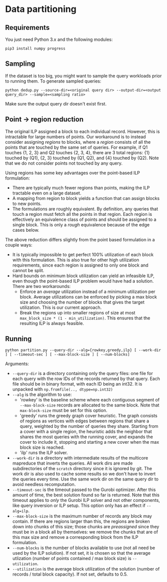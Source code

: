 # Data partitioning

## Requirements
You just need Python 3.x and the following modules:
```
pip3 install numpy progress
```

## Sampling

If the dataset is too big, you might want to sample the query workloads prior to
running them. To generate sampled queries:
```
python dedup.py --source-dir=<original query dir> --output-dir=<output query_dir> --sample=<sampling ratio>
```
Make sure the output query dir doesn't exist first.

## Point -> region reduction

The original ILP assigned a block to each individual record. However, this is
intractable for large numbers of points. Our workaround is to instead consider
assigning _regions_ to blocks, where a _region_ consists of all the points that
are touched by the same set of queries. For example, if Q1 touches {1, 2, 3} and
Q2 touches {2, 3, 4}, there are 3 total regions: {1} touched by (Q1), {2, 3} touched by (Q1, Q2), and {4} touched by (Q2). Note that we do not consider points not touched by any query.

Using regions has some key advantages over the point-based ILP formulation:
- There are typically much fewer regions than points, making the ILP tractable
  even on a large dataset.
- A mapping from region to block yields a function that can assign blocks to new
  points.
- The formulations are roughly equivalent. By definition, any queries that touch
  a region must fetch all the points in that region. Each region is effectively
  an equivalence class of points and should be assigned to a single block. This
  is only a _rough_ equivalence because of the edge cases below.

The above reduction differs slightly from the point based formulation in a
couple ways:
- It is typically impossible to get perfect 100% utilization of each block
  with this formulation. This is also true for other high utilization
  requirements, since each region is assigned to only one block and cannot be
  split. 
- Hard bounds on minimum block utilization can
  yield an infeasible ILP, even though the point-based ILP problem would have had
  a solution. There are two workarounds:
    * Enforce an _average_ utilization instead of a minimum utilization per
      block. Average utilizations can be enforced by picking a max block size
      and choosing the number of blocks that gives the target utilization. This
      is our current approach.
    * Break the regions up into smaller regions of size at most
      `max_block_size * (1 - min_utilization)`. This ensures that the resulting
      ILP is always feasible.


## Running

```
python partition.py --query-dir --alg={rowkey,greedy,ilp} [ --work-dir ] [ --timeout-sec ] [ --max-block-size ] [ --num-blocks]
```
Arguments:
- `--query-dir` is a directory containing only the query files: one file for each
query with the row IDs of the records returned by that query. Each file should
be in binary format, with each ID being an int32. It is unpacked with
`np.fromfile(.., dtype=np.int32)`
- `--alg` is the algorithm to use:
    - 'rowkey' is the baseline scheme where each contiguous segment of
      `--max-block-size` records are allocated to the same block. Note that
      `max-block-size` must be set for this option.
    - 'greedy' runs the greedy graph cover heuristic. The graph consists of
      regions as vertices with edges between regions that share a query,
      weighted by the number of queries they share. Starting from a cover with
      a single region, the heuristic adds the neighbor that shares the most
      queries with the running cover, and expands the cover to include it, stopping
      and starting a new cover when the max block size is reached.
    - 'ilp' runs the ILP solver. 
- `--work-dir` is a directory with intermediate results of the multicore
  mapreduce that inverts the queries. All work dirs are
  made subdirectories of the `scratch` directory since it is ignored by git. The work
  dir is also used to cache some results so we don't have to invert the queries
  every time. Use the same work dir on the same query dir to avoid needless recomputation.
- `--timeout-sec` is the timeout passed to the Gurobi optimizer. After this
  amount of time, the best solution found so far is returned. Note that this
  timeout applies to _only_ the Gurobi ILP solver and not other components, like
  query inversion or ILP setup. This option only has an effect if `--alg=ilp`.
- `--max-block-size` is the maximum number of records any block may contain. If
  there are regions larger than this, the regions are broken down into chunks of
  this size; those chunks are _preassigned_ since they must be in a block all by
  themselves: we remove the chunks that are of this max size and remove a
  corresponding block from the ILP formulation. 
- `--num-blocks` is the number of blocks available to use (not all need be used
  by the ILP solution). If not set, it is chosen so that the average utlization
(number of points contained / max block size) is `--utilization`. 
- `--utilization` is the average block utilization of the solution (number of records
  / total block capacity). If not set, defaults to 0.5.


